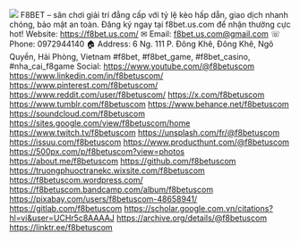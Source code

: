 ![](https://g0v.hackmd.io/_uploads/HJ29PoZtye.jpg)
F8BET – sân chơi giải trí đẳng cấp với tỷ lệ kèo hấp dẫn, giao dịch nhanh chóng, bảo mật an toàn. Đăng ký ngay tại f8bet.us.com để nhận thưởng cực hot!
Website: https://f8bet.us.com/
✉ Email: f8bet.us.com@gmail.com
☏ Phone: 0972944140
🏠︎ Address: 6 Ng. 111 P. Đông Khê, Đông Khê, Ngô Quyền, Hải Phòng, Vietnam
#f8bet, #f8bet_game, #f8bet_casino, #nha_cai_f8game
Social:
https://www.youtube.com/@f8betuscom
https://www.linkedin.com/in/f8betuscom/
https://www.pinterest.com/f8betuscom/
https://www.reddit.com/user/f8betuscom/
https://x.com/f8betuscom
https://www.tumblr.com/f8betuscom
https://www.behance.net/f8betuscom
https://soundcloud.com/f8betuscom
https://sites.google.com/view/f8betuscom/home
https://www.twitch.tv/f8betuscom
https://unsplash.com/fr/@f8betuscom
https://issuu.com/f8betuscom
https://www.producthunt.com/@f8betuscom
https://500px.com/p/f8betuscom?view=photos
https://about.me/f8betuscom
https://github.com/f8betuscom
https://truongphuoctranekc.wixsite.com/f8betuscom
https://f8betuscom.wordpress.com/
https://f8betuscom.bandcamp.com/album/f8betuscom
https://pixabay.com/users/f8betuscom-48658941/
https://gitlab.com/f8betuscom
https://scholar.google.com.vn/citations?hl=vi&user=UCHr5c8AAAAJ
https://archive.org/details/@f8betuscom
https://linktr.ee/f8betuscom

